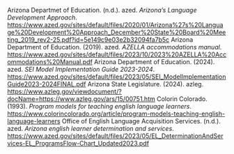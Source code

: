 Arizona Departmet of Education. (n.d.). azed. *Arizona’s Language Development Approach*. https://www.azed.gov/sites/default/files/2020/01/Arizona%27s%20Language%20Development%20Approach_December%20State%20Board%20Meeting_2019_rev2-25.pdf?id=5e149c9e03e2b32094fa7b5c
Arizona Department of Education. (2019). azed. *AZELLA accommodations manual*. https://www.azed.gov/sites/default/files/2023/10/2023%20AZELLA%20Accommodations%20Manual.pdf
Arizona Department of Education. (2024). azed. *SEI Model Implementation Guide 2023-2024*. https://www.azed.gov/sites/default/files/2023/05/SEI_ModelImplementationGuide2023-2024FINAL.pdf
Arizona State Legislature. (2024). azleg. https://www.azleg.gov/viewdocument/?docName=https://www.azleg.gov/ars/15/00751.htm
Colorin Colorado. (1993). *Program models for teaching english language learners*. https://www.colorincolorado.org/article/program-models-teaching-english-language-learners
Office of English Language Acquisition Services. (n.d.). azed. *Arizona english learner determination and services*. https://www.azed.gov/sites/default/files/2023/05/EL_DeterminationAndServices-EL_ProgramsFlow-Chart_Updated2023.pdf


